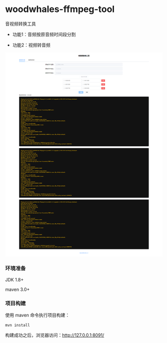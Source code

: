 # woodwhales-ffmpeg-tool
音视频转换工具

- 功能1：音频按原音频时间段分割

- 功能2：视频转音频

![](doc/index.png)

### 环境准备

JDK 1.8+

maven 3.0+

### 项目构建

使用 maven 命令执行项目构建：

```shell
mvn install
```

构建成功之后，浏览器访问：http://127.0.0.1:8091/
